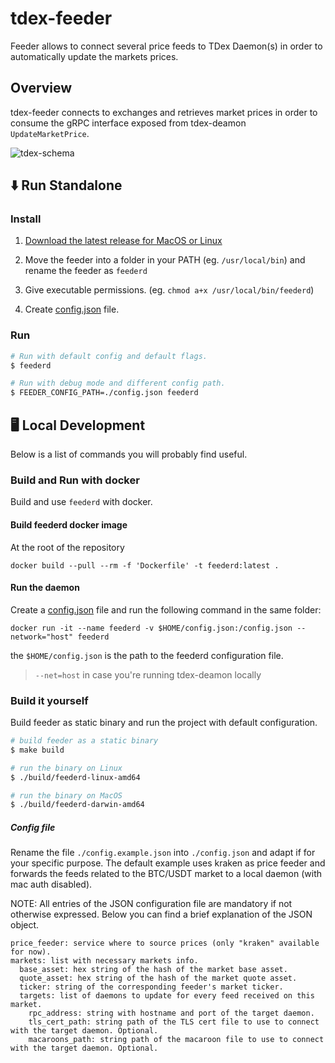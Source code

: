 # tdex-feeder

Feeder allows to connect several price feeds to TDex Daemon(s) in order to automatically update the markets prices.

## Overview

tdex-feeder connects to exchanges and retrieves market prices in order to consume the gRPC 
interface exposed from tdex-deamon `UpdateMarketPrice`.

![tdex-schema](./tdexfeeder.png)

## ⬇️ Run  Standalone

### Install

1. [Download the latest release for MacOS or Linux](https://github.com/tdex-network/tdex-feeder/releases)

2. Move the feeder into a folder in your PATH (eg. `/usr/local/bin`) and rename the feeder as `feederd`

3. Give executable permissions. (eg. `chmod a+x /usr/local/bin/feederd`)

4. Create [config.json](#config-file) file.

### Run
```sh
# Run with default config and default flags.
$ feederd

# Run with debug mode and different config path.
$ FEEDER_CONFIG_PATH=./config.json feederd 
```

## 🖥 Local Development

Below is a list of commands you will probably find useful.

### Build and Run with docker

Build and use `feederd` with docker.

#### Build feederd docker image

At the root of the repository
```
docker build --pull --rm -f 'Dockerfile' -t feederd:latest . 
```

#### Run the daemon

Create a [config.json](#config-file) file 
and run the following command in the same folder:
```
docker run -it --name feederd -v $HOME/config.json:/config.json --network="host" feederd
```
the `$HOME/config.json` is the path to the feederd configuration file. 

> `--net=host` in case you're running tdex-deamon locally

### Build it yourself

Build feeder as static binary and run the project with default configuration.

```sh
# build feeder as a static binary
$ make build

# run the binary on Linux
$ ./build/feederd-linux-amd64

# run the binary on MacOS
$ ./build/feederd-darwin-amd64
```

##### Config file

Rename the file `./config.example.json` into `./config.json` 
and adapt if for your specific purpose. The default example
uses kraken as price feeder and forwards the feeds related to the BTC/USDT market to a local daemon (with mac auth disabled).

NOTE: All entries of the JSON configuration file are mandatory if not otherwise expressed. Below you can find a brief explanation of the JSON object.

```
price_feeder: service where to source prices (only "kraken" available for now).
markets: list with necessary markets info.
  base_asset: hex string of the hash of the market base asset.
  quote_asset: hex string of the hash of the market quote asset.
  ticker: string of the corresponding feeder's market ticker.
  targets: list of daemons to update for every feed received on this market.
    rpc_address: string with hostname and port of the target daemon.
    tls_cert_path: string path of the TLS cert file to use to connect with the target daemon. Optional.
    macaroons_path: string path of the macaroon file to use to connect with the target daemon. Optional.
```